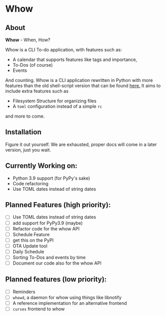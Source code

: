 # Whow

## About

**Whow** - When, How?

Whow is a CLI To-do application, with features such as:
 * A calendar that supports features like tags and importance,
 * To-Dos (of course)
 * Events

And counting. Whow is a CLI application rewritten in Python with more features than the old shell-script version that can be found [here.](https://github.com/DaringCuteSeal/whow) It aims to include extra features such as

 * Filesystem Structure for organizing files
 * A `toml` configuration instead of a simple `rc`

and more to come.

## Installation
Figure it out yourself. We are exhausted, proper docs will come in a later version, just you wait.

## Currently Working on:
 * Python 3.9 support (for PyPy's sake)
 * Code refactoring
 * Use TOML dates instead of string dates

## Planned Features (high priority):
 * [ ] Use TOML dates instead of string dates
 * [ ] add support for PyPy3.9 (maybe)
 * [ ] Refactor code for the whow API
 * [ ] Schedule Feature
 * [ ] get this on the PyPI
 * [ ] OTA Update tool
 * [ ] Daily Schedule
 * [ ] Sorting To-Dos and events by time
 * [ ] Document our code also for the whow API

## Planned features (low priority):
 * [ ] Reminders
 * [ ] `whowd`, a daemon for whow using things like libnotify
 * [ ] A reference implementation for an alternative frontend
 * [ ] `curses` frontend to whow